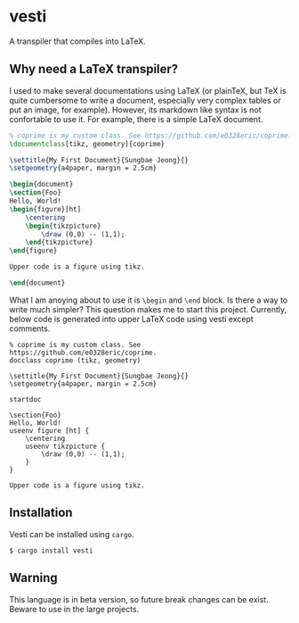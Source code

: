# vesti

A transpiler that compiles into LaTeX.

## Why need a LaTeX transpiler?

I used to make several documentations using LaTeX (or plainTeX, but TeX is quite cumbersome to write
a document, especially very complex tables or put an image, for example).
However, its markdown like syntax is not confortable to use it.
For example, there is a simple LaTeX document.

```tex
% coprime is my custom class. See https://github.com/e0328eric/coprime.
\documentclass[tikz, geometry]{coprime}

\settitle{My First Document}{Sungbae Jeong}{}
\setgeometry{a4paper, margin = 2.5cm}

\begin{document}
\section{Foo}
Hello, World!
\begin{figure}[ht]
    \centering
    \begin{tikzpicture}
        \draw (0,0) -- (1,1);
    \end{tikzpicture}
\end{figure}

Upper code is a figure using tikz.

\end{document}
```

What I am anoying about to use it is `\begin` and `\end` block. Is there a way to write much simpler? This
question makes me to start this project. Currently, below code is generated into upper LaTeX code
using vesti except comments.

```
% coprime is my custom class. See https://github.com/e0328eric/coprime.
docclass coprime (tikz, geometry)

\settitle{My First Document}{Sungbae Jeong}{}
\setgeometry{a4paper, margin = 2.5cm}

startdoc

\section{Foo}
Hello, World!
useenv figure [ht] {
    \centering
    useenv tikzpicture {
        \draw (0,0) -- (1,1);
    }
}

Upper code is a figure using tikz.
```

## Installation

Vesti can be installed using `cargo`.

```console
$ cargo install vesti
```

## Warning

This language is in beta version, so future break changes can be exist. Beware to use in the large
projects.

